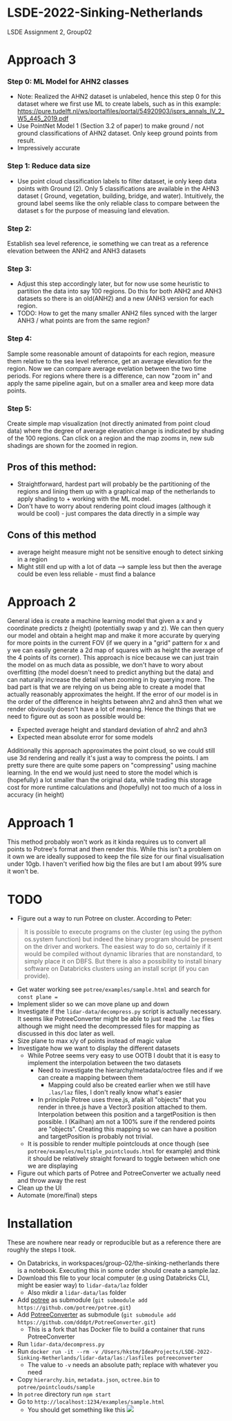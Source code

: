 # LSDE-2022-Sinking-Netherlands
LSDE Assignment 2, Group02

# Approach 3

### Step 0: ML Model for AHN2 classes
- Note: Realized the AHN2 dataset is unlabeled, hence this step 0 for this dataset where we first use ML to create labels, such as in this example: https://pure.tudelft.nl/ws/portalfiles/portal/54920903/isprs_annals_IV_2_W5_445_2019.pdf
- Use PointNet Model 1 (Section 3.2 of paper) to make ground / not ground classifications of AHN2 dataset. Only keep ground points from result. 
- Impressively accurate

### Step 1: Reduce data size
  - Use point cloud classification labels to filter dataset, ie only keep data points with Ground (2). Only 5 classifications are available in the AHN3 dataset ( Ground, vegetation, building, bridge, and water). Intuitively, the ground label seems like the only reliable class to compare between the dataset s for the purpose of measuing land elevation.
  
### Step 2: 
Establish sea level reference, ie something we can treat as a reference elevation between the ANH2 and ANH3 datasets

### Step 3: 
 - Adjust this step accordingly later, but for now use some heuristic to partition the data into say 100 regions. Do this for both ANH2 and ANH3 datasets so there is an old(ANH2) and a new (ANH3 version for each region. 
 - TODO: How to get the many smaller ANH2 files synced with the larger ANH3 / what points are from the same region?

### Step 4: 
Sample some reasonable amount of datapoints for each region, measure them relative to the sea level reference, get an average elevation for the region. Now we can compare average evelation between the two time periods. For regions where there is a difference, can now "zoom in" and apply the same pipeline again, but on a smaller area and keep more data points.

### Step 5: 
Create simple map visualization (not directly animated from point cloud data) where the degree of average elevation change is indicated by shading of the 100 regions. Can click on a region and the map zooms in, new sub shadings are shown for the zoomed in region. 

## Pros of this method:
 - Straightforward, hardest part will probably be the partitioning of the regions and lining them up with a graphical map of the netherlands to apply shading to + working with the ML model. 
 - Don't have to worry about rendering point cloud images (although it would be cool) - just compares the data directly in a simple way
## Cons of this method
- average height measure might not be sensitive enough to detect sinking in a region
- Might still end up with a lot of data --> sample less but then the average could be even less reliable - must find a balance

# Approach 2
General idea is create a machine learning model that given a x and y coordinate predicts z (height) (potentially swap y and z). We can then query our model and obtain a height map and make it more accurate by querying for more points in the current FOV (if we query in a "grid" pattern for x and y we can easily generate a 2d map of squares with as height the average of the 4 points of its corner). This approach is nice because we can just train the model on as much data as possible, we don't have to wory about overfitting (the model doesn't need to predict anything but the data) and can naturally increase the detail when zooming in by querying more. The bad part is that we are relying on us being able to create a model that actually reasonably approximates the height. If the error of our model is in the order of the difference in heights between ahn2 and ahn3 then what we render obviously doesn't have a lot of meaning. Hence the things that we need to figure out as soon as possible would be:

- Expected average height and standard deviation of ahn2 and ahn3
- Expected mean absolute error for some models

Additionally this approach approximates the point cloud, so we could still use 3d rendering and really it's just a way to compress the points. I am pretty sure there are quite some papers on "compressing" using machine learning. In the end we would just need to store the model which is (hopefully) a lot smaller than the original data, while trading this storage cost for more runtime calculations and (hopefully) not too much of a loss in accuracy (in height)

# Approach 1
This method probably won't work as it kinda requires us to convert all points to Potree's format and then render this. While this isn't a problem on it own we are ideally supposed to keep the file size for our final visualisation under 10gb. I haven't verified how big the files are but I am about 99% sure it won't be.
# TODO
- Figure out a way to run Potree on cluster. According to Peter:
> It is possible to execute programs on the cluster (eg using the python os.system function) but indeed the binary program should be present on the driver and workers. The easiest way to do so, certainly if it would be compiled without dynamic libraries that are nonstandard, to simply place it on DBFS. But there is also a possibility to install binary software on Databricks clusters using an install script (if you can provide).
- Get water working see `potree/examples/sample.html` and search for `const plane =`
- Implement slider so we can move plane up and down
- Investigate if the `lidar-data/decompress.py` script is actually necessary. It seems like PotreeConverter might be able to just read the `.laz` files although we might need the decompressed files for mapping as discussed in this doc later as well.
- Size plane to max x/y of points instead of magic value
- Investigate how we want to display the different datasets
  - While Potree seems very easy to use OOTB I doubt that it is easy to implement the interpolation between the two datasets
    - Need to investigate the hierarchy/metadata/octree files and if we can create a mapping between them
      - Mapping could also be created earlier when we still have `.las/laz` files, I don't really know what's easier
    - In principle Potree uses three.js, afaik all "objects" that you render in three.js have a Vector3 position attached to them. Interpolation between this position and a targetPosition is then possible. I (Kailhan) am not a 100% sure if the rendered points are "objects". Creating this mapping so we can have a position and targetPosition is probably not trivial.
  - It is possible to render multiple pointclouds at once though (see `potree/examples/multiple_pointclouds.html` for example) and think it should be relatively straight forward to toggle between which one we are displaying
- Figure out which parts of Potree and PotreeConverter we actually need and throw away the rest
- Clean up the UI
- Automate (more/final) steps

# Installation

These are nowhere near ready or reproducible but as a reference there are roughly the steps I took.

- On Databricks, in workspaces/group-02/the-sinking-netherlands there is a notebook. Executing this in some order should create a sample.laz.
- Download this file to your local computer (e.g using Databricks CLI, might be easier way) to `lidar-data/laz` folder
  - Also mkdir a `lidar-data/las` folder
- Add [potree](https://github.com/potree/potree) as submodule (`git submodule add https://github.com/potree/potree.git`)
- Add [PotreeConverter](https://github.com/potree/PotreeConverter) as submodule (`git submodule add  https://github.com/dddpt/PotreeConverter.git`)
  - This is a fork that has Docker file to build a container that runs PotreeConverter
- Run `lidar-data/decompress.py`
- Run `docker run -it --rm -v /Users/hkstm/IdeaProjects/LSDE-2022-Sinking-Netherlands/lidar-data/las:/lasfiles potreeconverter`
  - The value to `-v` needs an absolute path; replace with whatever you need
- Copy `hierarchy.bin`, `metadata.json`, `octree.bin` to `potree/pointclouds/sample`
- In `potree` directory run `npm start`
- Go to `http://localhost:1234/examples/sample.html`
  - You should get something like this
![](state-of-potree.png)
